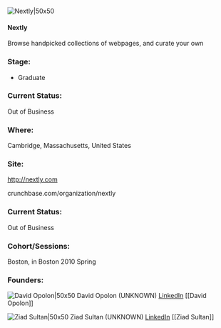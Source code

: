 

![Nextly|50x50](https://pbs.twimg.com/profile_images/378800000638938607/284e7e0926ed4727bd4e374f9be34929_bigger.jpeg)

#### Nextly
Browse handpicked collections of webpages, and curate your own

### Stage: 
 - Graduate 

### Current Status: 
Out of Business

### Where:
Cambridge, Massachusetts, United States

### Site:
http://nextly.com



crunchbase.com/organization/nextly

### Current Status: 
Out of Business

### Cohort/Sessions: 
Boston, in Boston 2010 Spring

### Founders: 

![David Opolon|50x50](https://s3.amazonaws.com/photos.angel.co/users/25342-medium_jpg?1365515073) David Opolon (UNKNOWN) [LinkedIn](https://linkedin.com/in/davidopolon) [[David Opolon]]

![Ziad Sultan|50x50](https://apimg.techstars.com/connect/images/image_files/5c532b2da36c115e47000045/original/Ziad_S.jpg) Ziad Sultan (UNKNOWN) [LinkedIn](https://) [[Ziad Sultan]]


